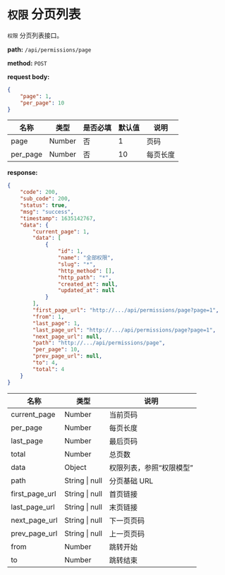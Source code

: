# `权限` 分页列表

`权限` 分页列表接口。

**path:** `/api/permissions/page`

**method:** `POST`

**request body:**

```json
{
    "page": 1,
    "per_page": 10
}
```

| 名称 | 类型 | 是否必填 | 默认值 | 说明 |
| ------ | ------ | ------ | ------ | ------ |
| page | Number | 否 | 1 | 页码 |
| per_page | Number | 否 | 10 | 每页长度 |

**response:**

```json
{
    "code": 200,
    "sub_code": 200,
    "status": true,
    "msg": "success",
    "timestamp": 1635142767,
    "data": {
        "current_page": 1,
        "data": [
            {
                "id": 1,
                "name": "全部权限",
                "slug": "*",
                "http_method": [],
                "http_path": "*",
                "created_at": null,
                "updated_at": null
            }
        ],
        "first_page_url": "http://.../api/permissions/page?page=1",
        "from": 1,
        "last_page": 1,
        "last_page_url": "http://.../api/permissions/page?page=1",
        "next_page_url": null,
        "path": "http://.../api/permissions/page",
        "per_page": 10,
        "prev_page_url": null,
        "to": 4,
        "total": 4
    }
}
```

| 名称 | 类型 | 说明 |
| ------ | ------ | ------ |
| current_page | Number | 当前页码 |
| per_page | Number | 每页长度 |
| last_page | Number | 最后页码 |
| total | Number | 总页数 |
| data | Object | 权限列表，参照“权限模型” |
| path | String \| null | 分页基础 URL |
| first_page_url | String \| null | 首页链接 |
| last_page_url | String \| null | 末页链接 |
| next_page_url | String \| null | 下一页页码 |
| prev_page_url | String \| null | 上一页页码 |
| from | Number | 跳转开始 |
| to | Number | 跳转结束 |

